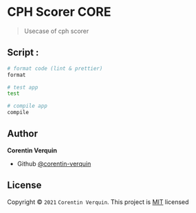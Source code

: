 # CPH Scorer CORE

> Usecase of cph scorer

## Script : 

```bash
# format code (lint & prettier)
format

# test app
test

# compile app
compile
```

## Author
**Corentin Verquin**
- Github [@corentin-verquin](https://github.com/corentin-verquin)

## License
Copyright © `2021` `Corentin Verquin`.
This project is [MIT](https://opensource.org/licenses/MIT) licensed